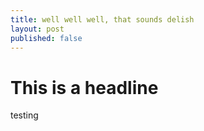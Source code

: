 ```yaml
---
title: well well well, that sounds delish
layout: post
published: false
---
```

This is a headline
=====


testing 
